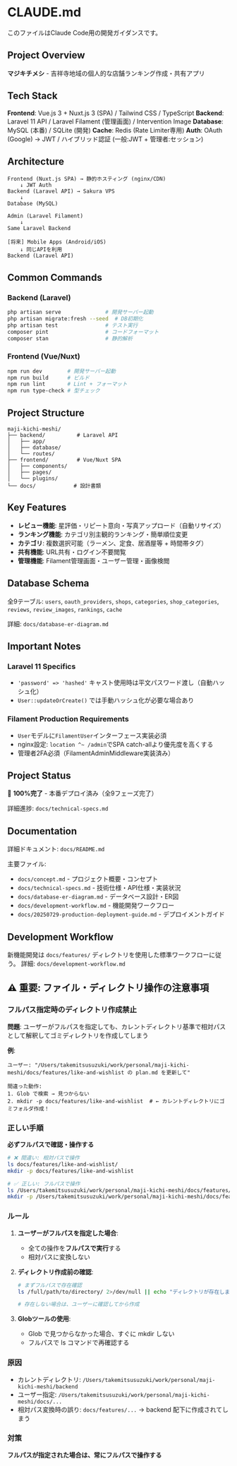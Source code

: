 # CLAUDE.md

このファイルはClaude Code用の開発ガイダンスです。

## Project Overview

**マジキチメシ** - 吉祥寺地域の個人的な店舗ランキング作成・共有アプリ

## Tech Stack

**Frontend**: Vue.js 3 + Nuxt.js 3 (SPA) / Tailwind CSS / TypeScript
**Backend**: Laravel 11 API / Laravel Filament (管理画面) / Intervention Image
**Database**: MySQL (本番) / SQLite (開発)
**Cache**: Redis (Rate Limiter専用)
**Auth**: OAuth (Google) → JWT / ハイブリッド認証 (一般:JWT + 管理者:セッション)

## Architecture

```
Frontend (Nuxt.js SPA) → 静的ホスティング (nginx/CDN)
    ↓ JWT Auth
Backend (Laravel API) → Sakura VPS
    ↓ 
Database (MySQL)

Admin (Laravel Filament)
    ↓
Same Laravel Backend

[将来] Mobile Apps (Android/iOS)
    ↓ 同じAPIを利用
Backend (Laravel API)
```


## Common Commands

### Backend (Laravel)
```bash
php artisan serve              # 開発サーバー起動
php artisan migrate:fresh --seed  # DB初期化
php artisan test               # テスト実行
composer pint                  # コードフォーマット
composer stan                  # 静的解析
```

### Frontend (Vue/Nuxt)
```bash
npm run dev        # 開発サーバー起動
npm run build      # ビルド
npm run lint       # Lint + フォーマット
npm run type-check # 型チェック
```

## Project Structure

```
maji-kichi-meshi/
├── backend/          # Laravel API
│   ├── app/
│   ├── database/
│   └── routes/
├── frontend/         # Vue/Nuxt SPA
│   ├── components/
│   ├── pages/
│   └── plugins/
└── docs/            # 設計書類
```


## Key Features

- **レビュー機能**: 星評価・リピート意向・写真アップロード（自動リサイズ）
- **ランキング機能**: カテゴリ別主観的ランキング・簡単順位変更
- **カテゴリ**: 複数選択可能（ラーメン、定食、居酒屋等 + 時間帯タグ）
- **共有機能**: URL共有・ログイン不要閲覧
- **管理機能**: Filament管理画面・ユーザー管理・画像検閲

## Database Schema

全9テーブル: `users`, `oauth_providers`, `shops`, `categories`, `shop_categories`, `reviews`, `review_images`, `rankings`, `cache`

詳細: `docs/database-er-diagram.md`

## Important Notes

### Laravel 11 Specifics
- `'password' => 'hashed'` キャスト使用時は平文パスワード渡し（自動ハッシュ化）
- `User::updateOrCreate()` では手動ハッシュ化が必要な場合あり

### Filament Production Requirements
- `User`モデルに`FilamentUser`インターフェース実装必須
- nginx設定: `location ^~ /admin`でSPA catch-allより優先度を高くする
- 管理者2FA必須（FilamentAdminMiddleware実装済み）

## Project Status

🎯 **100%完了** - 本番デプロイ済み（全9フェーズ完了）

詳細進捗: `docs/technical-specs.md`

## Documentation

詳細ドキュメント: `docs/README.md`

主要ファイル:
- `docs/concept.md` - プロジェクト概要・コンセプト
- `docs/technical-specs.md` - 技術仕様・API仕様・実装状況
- `docs/database-er-diagram.md` - データベース設計・ER図
- `docs/development-workflow.md` - 機能開発ワークフロー
- `docs/20250729-production-deployment-guide.md` - デプロイメントガイド

## Development Workflow

新機能開発は `docs/features/` ディレクトリを使用した標準ワークフローに従う。
詳細: `docs/development-workflow.md`

## ⚠️ 重要: ファイル・ディレクトリ操作の注意事項

### フルパス指定時のディレクトリ作成禁止

**問題**: ユーザーがフルパスを指定しても、カレントディレクトリ基準で相対パスとして解釈してゴミディレクトリを作成してしまう

**例**:
```
ユーザー: "/Users/takemitsusuzuki/work/personal/maji-kichi-meshi/docs/features/like-and-wishlist の plan.md を更新して"

間違った動作:
1. Glob で検索 → 見つからない
2. mkdir -p docs/features/like-and-wishlist  # ← カレントディレクトリにゴミフォルダ作成！
```

### 正しい手順

**必ずフルパスで確認・操作する**

```bash
# ❌ 間違い: 相対パスで操作
ls docs/features/like-and-wishlist/
mkdir -p docs/features/like-and-wishlist

# ✅ 正しい: フルパスで操作
ls /Users/takemitsusuzuki/work/personal/maji-kichi-meshi/docs/features/like-and-wishlist/
mkdir -p /Users/takemitsusuzuki/work/personal/maji-kichi-meshi/docs/features/like-and-wishlist
```

### ルール

1. **ユーザーがフルパスを指定した場合**:
   - 全ての操作を**フルパスで実行**する
   - 相対パスに変換しない

2. **ディレクトリ作成前の確認**:
   ```bash
   # まずフルパスで存在確認
   ls /full/path/to/directory/ 2>/dev/null || echo "ディレクトリが存在しません"

   # 存在しない場合は、ユーザーに確認してから作成
   ```

3. **Globツールの使用**:
   - Glob で見つからなかった場合、すぐに mkdir しない
   - フルパスで ls コマンドで再確認する

### 原因

- カレントディレクトリ: `/Users/takemitsusuzuki/work/personal/maji-kichi-meshi/backend`
- ユーザー指定: `/Users/takemitsusuzuki/work/personal/maji-kichi-meshi/docs/...`
- 相対パス変換時の誤り: `docs/features/...` → backend 配下に作成されてしまう

### 対策

**フルパスが指定された場合は、常にフルパスで操作する**
